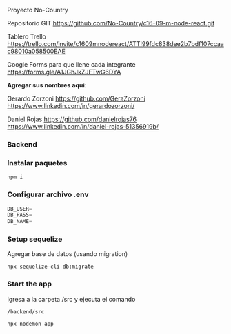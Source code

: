 Proyecto No-Country

Repositorio GIT
https://github.com/No-Country/c16-09-m-node-react.git

Tablero Trello
https://trello.com/invite/c1609mnodereact/ATTI99fdc838dee2b7bdf107ccaac98010a058500EAE

Google Forms para que llene cada integrante
https://forms.gle/A1JGhJkZJFTwG6DYA

**Agregar sus nombres aqui**:

Gerardo Zorzoni
https://github.com/GeraZorzoni
https://www.linkedin.com/in/gerardozorzoni/

Daniel Rojas
https://github.com/danielrojas76
https://www.linkedin.com/in/daniel-rojas-51356919b/

### Backend

### Instalar paquetes

```shell
npm i
```

### Configurar archivo .env

```js
DB_USER=
DB_PASS=
DB_NAME=
```

### Setup sequelize

Agregar base de datos (usando migration)

```shell
npx sequelize-cli db:migrate
```

### Start the app

Igresa a la carpeta /src y ejecuta el comando

```shell
/backend/src
```

```shell
npx nodemon app
```
